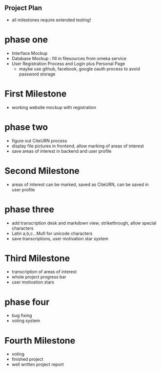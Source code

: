 ## Project Plan ##
* all milestones require extended testing!

# phase one #

* Interface Mockup
* Database Mockup : fill in filesources from omeka service
* User Registration Process and Login plus Personal Page
    * maybe use github, facebook, google oauth process to avoid password storage

# First Milestone #
* working website mockup with registration

# phase two #

* figure out CiteURN process
* display file pictures in frontend, allow marking of areas of interest
* save areas of interest in backend and user profile

# Second Milestone #

* areas of interest can be marked, saved as CiteURN, can be saved in user profile

# phase three #

* add transcription desk and markdown view; strikethrough, allow special characters
* Latin a,b,c...Mufi for unicode characters
* save transcriptions, user motivation star system

# Third Milestone #

* transcription of areas of interest
* whole project progress bar
* user motivation stars

# phase four #

* bug fixing
* voting system

# Fourth Milestone #

* voting
* finished project
* well written project report

